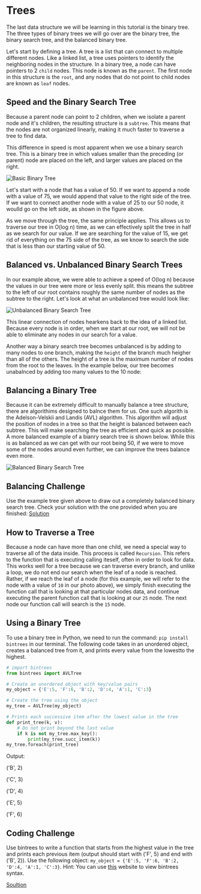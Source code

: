 # Trees

The last data structure we will be learning in this tutorial is the binary tree. The three types of binary trees we will go over are the binary tree, the binary search tree, and the balanced binary tree. 

Let's start by defining a tree. A tree is a list that can connect to multiple different nodes. Like a linked list, a tree uses pointers to identify the neighboring nodes in the structure. In a binary tree, a node can have pointers to 2 `child` nodes. This node is known as the `parent`. The first node in this structure is the `root`, and any nodes that do not point to child nodes are known as `leaf` nodes. 

## Speed and the Binary Search Tree

Because a parent node can point to 2 children, when we isolate a parent node and it's children, the resulting structure is a `subtree`. This means that the nodes are not organized linearly, making it much faster to traverse a tree to find data.

This difference in speed is most apparent when we use a binary search tree. This is a binary tree in which values smaller than the preceding (or parent) node are placed on the left, and larger values are placed on the right. 

![Basic Binary Tree](basicTree.png)


Let's start with a node that has a value of 50. If we want to append a node with a value of 75, we would append that value to the right side of the tree. If we want to connect another node with a value of 25 to our 50 node, it woulld go on the left side, as shown in the figure above. 

As we move through the tree, the same principle applies. This allows us to traverse our tree in O(log n) time, as we can effectively split the tree in half as we search for our value. If we are searching for the value of 15, we get rid of everything on the 75 side of the tree, as we know to search the side that is less than our starting value of 50. 


## Balanced vs. Unbalanced Binary Search Trees

In our example above, we were able to achieve a speed of O(log n) because the values in our tree were more or less evenly split. this means the subtree to the left of our root contains roughly the same number of nodes as the subtree to the right. Let's look at what an unbalanced tree would look like:

![Unbalanced Binary Search Tree](unbalancedTree.png)

This linear connection of nodes hearkens back to the idea of a linked list. Because every node is in order, when we start at our root, we will not be able to eliminate any nodes in our search for a value. 

Another way a binary search tree becomes unbalanced is by adding to many nodes to one branch, making the `height` of the branch much heigher than all of the others. The height of a tree is the maximum number of nodes from the root to the leaves. In the example below, our tree becomes unabalnced by adding too many values to the 10 node:


## Balancing a Binary Tree

Because it can be extremely difficult to manually balance a tree structure, there are algorithims designed to balnce them for us. One such algorith is the Adelson-Velskii and Landis (AVL) algorithm. This algorithm will adjust the position of nodes in a tree so that the height is balanced between each subtree. This will make searching the tree as efficient and quick as possible. A more balanced example of a bianry search tree is shown below. While this is as balanced as we can get with our root being 50, if we were to move some of the nodes around even further, we can improve the trees balance even more.

![Balanced Binary Search Tree](balancedTree.png)

## Balancing Challenge

Use the example tree given above to draw out a completely balanced binary search tree. Check your solution with the one provided when you are finished: [Solution](SolutionBalance.png)


## How to Traverse a Tree

Because a node can have more than one child, we need a special way to traverse all of the data inside. This process is called `Recursion`. This refers to the function that is executing calling iteself, often in order to look for data. This works well for a tree because we can traverse every branch, and unlike a loop, we do not end our search when the leaf of a node is reached. Rather, if we reach the leaf of a node (for this example, we will refer to the node with a value of `10` in our photo above), we simply finish executing the function call that is looking at that particular nodes data, and continue executing the parent function call that is looking at our `25` node. The next node our function call will search is the `15` node.


## Using a Binary Tree

To use a binary tree in Python, we need to run the command: `pip install bintrees` in our terminal. The following code takes in an unordered object, creates a balanced tree from it, and prints every value from the lowestto the highest. 

```python
# import bintrees
from bintrees import AVLTree

# Create an unordered object with key/value pairs
my_object = {'E':5, 'F':6, 'B':2, 'D':4, 'A':1, 'C':3}

# Create the tree using the object
my_tree = AVLTree(my_object)

# Prints each successive item after the lowest value in the tree
def print_tree(k, v):
    # Do not print beyond the last value
    if k is not my_tree.max_key():
        print(my_tree.succ_item(k))
my_tree.foreach(print_tree)
```
Output: 

('B', 2)

('C', 3)

('D', 4)

('E', 5)

('F', 6)

## Coding Challenge

Use bintrees to write a function that starts from the highest value in the tree and prints each previous item (output should start with ('F', 5) and end with ('B', 2)). Use the following object: `my_object = {'E':5, 'F':6, 'B':2, 'D':4, 'A':1, 'C':3}`. Hint: You can use [this](https://pypi.org/project/bintrees/) website to view bintrees syntax.

[Soultion](treesSolution.py)



